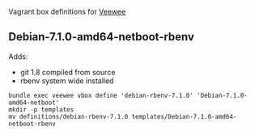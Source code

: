 Vagrant box definitions for [Veewee](https://github.com/jedi4ever/veewee)

## Debian-7.1.0-amd64-netboot-rbenv

Adds:
  - git 1.8 compiled from source
  - rbenv system wide installed

```shell
bundle exec veewee vbox define 'debian-rbenv-7.1.0' 'Debian-7.1.0-amd64-netboot'
mkdir -p templates
mv definitions/debian-rbenv-7.1.0 templates/Debian-7.1.0-amd64-netboot-rbenv
```